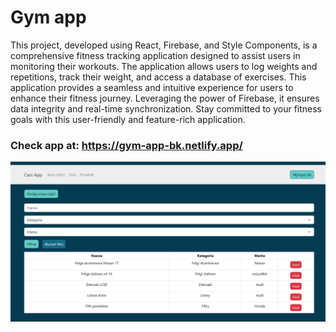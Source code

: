# Gym app

This project, developed using React, Firebase, and Style Components, is a comprehensive fitness tracking application designed to assist users in monitoring their workouts. The application allows users to log weights and repetitions, track their weight, and access a database of exercises. This application provides a seamless and intuitive experience for users to enhance their fitness journey. Leveraging the power of Firebase, it ensures data integrity and real-time synchronization. Stay committed to your fitness goals with this user-friendly and feature-rich application.

### Check app at: https://gym-app-bk.netlify.app/

![obraz](https://github.com/barteczko14/cars-app-dev/blob/main/cars_app_1.png)


